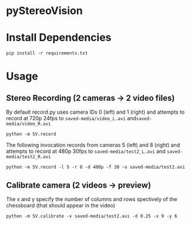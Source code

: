 # pyStereoVision

# Install Dependencies
```
pip install -r requirements.txt
```

# Usage

## Stereo Recording (2 cameras -> 2 video files)

By default record.py uses camera IDs 0 (left) and 1 (right) and attempts to record at 720p 24fps to ```saved-media/video_L.avi``` and```saved-media/video_R.avi```
```
python -m SV.record
```

The following invocation records from cameras 5 (left) and 8 (right) and attempts to record at 480p 30fps to ```saved-media/test2_L.avi``` and ```saved-media/test2_R.avi```
```
python -m SV.record -l 5 -r 8 -d 480p -f 30 -o saved-media/test2.avi
```

## Calibrate camera (2 videos -> preview)
The x and y specify the number of columns and rows spectively of the chessboard (that should appear in the video)
```
python -m SV.calibrate -v saved-media/test2.avi -d 0.25 -x 9 -y 6
```